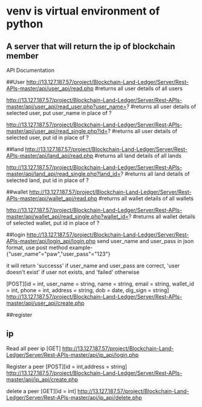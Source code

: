 # venv is virtual environment of python
## A server that will return the ip of blockchain member

API Documentation


##User
http://13.127.187.57/project/Blockchain-Land-Ledger/Server/Rest-APIs-master/api/user_api/read.php
#returns all user details of all users 


http://13.127.187.57/project/Blockchain-Land-Ledger/Server/Rest-APIs-master/api/user_api/read_user.php?user_name=?
#returns all user details of selected user, put user_name in place of ?

http://13.127.187.57/project/Blockchain-Land-Ledger/Server/Rest-APIs-master/api/user_api/read_single.php?id=?
#returns all user details of selected user, put id in place of ?


##land
http://13.127.187.57/project/Blockchain-Land-Ledger/Server/Rest-APIs-master/api/land_api/read.php
#returns all land details of all lands 

http://13.127.187.57/project/Blockchain-Land-Ledger/Server/Rest-APIs-master/api/land_api/read_single.php?land_id=?
#returns all land details of selected land, put id in place of ?


##wallet
http://13.127.187.57/project/Blockchain-Land-Ledger/Server/Rest-APIs-master/api/wallet_api/read.php
#returns all wallet details of all wallets 

http://13.127.187.57/project/Blockchain-Land-Ledger/Server/Rest-APIs-master/api/wallet_api/read_single.php?wallet_id=?
#returns all wallet details of selected wallet, put id in place of ?



##login
http://13.127.187.57/project/Blockchain-Land-Ledger/Server/Rest-APIs-master/api/login_api/login.php
send user_name and user_pass in json format, use post method
example- {"user_name"="paw","user_pass"="123"}

it will return 'successs' if user_name and user_pass are correct, 'user doesn't exist' if user not exists, and 'failed' otherwise

[POST][id = int, user_name = string, name = string, email = string, wallet_id = int, phone = int, address = string, dob = date, dig_sign = string] http://13.127.187.57/project/Blockchain-Land-Ledger/Server/Rest-APIs-master/api/user_api/create.php

##register


## ip 
Read all peer ip
[GET] http://13.127.187.57/project/Blockchain-Land-Ledger/Server/Rest-APIs-master/api/ip_api/login.php

Register a peer
[POST][id = int,address = string] http://13.127.187.57/project/Blockchain-Land-Ledger/Server/Rest-APIs-master/api/ip_api/create.php

delete a peer
[GET][id = int] http://13.127.187.57/project/Blockchain-Land-Ledger/Server/Rest-APIs-master/api/ip_api/delete.php

